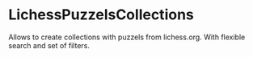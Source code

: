 # LichessPuzzelsCollections
Allows to create collections with puzzels from lichess.org. With flexible search and set of filters.
